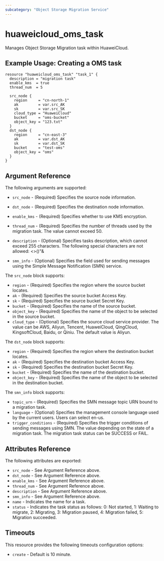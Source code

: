 ```yaml
---
subcategory: "Object Storage Migration Service"
---
```


# huaweicloud\_oms\_task

Manages Object Storage Migration task within HuaweiCloud.

## Example Usage:  Creating a OMS task

```hcl
resource "huaweicloud_oms_task" "task_1" {
  description = "migration task"
  enable_kms  = true
  thread_num  = 5

  src_node {
    region     = "cn-north-1"
    ak         = var.src_AK
    sk         = var.src_SK
    cloud_type = "HuaweiCloud"
    bucket     = "oms-bucket"
    object_key = "123.txt"
  }
  dst_node {
    region     = "cn-east-3"
    ak         = var.dst_AK
    sk         = var.dst_SK
    bucket     = "test-oms"
    object_key = "oms"
  }
}
```

## Argument Reference

The following arguments are supported:

* `src_node` - (Required) Specifies the source node information.

* `dst_node` - (Required) Specifies the destination node information.

* `enable_kms` - (Required) Specifies whether to use KMS encryption.

* `thread_num` - (Required) Specifies the number of threads used by the migration
	task. The value cannot exceed 50.

* `description` - (Optional) Specifies tasks description, which cannot exceed 255
	characters. The following special characters are not allowed: <>()"&

* `smn_info` - (Optional) Specifies the field used for sending messages using the
	Simple Message Notification (SMN) service.


The `src_node` block supports:

* `region` - (Required) Specifies the region where the source bucket locates.
* `ak` - (Required) Specifies the source bucket Access Key.
* `sk` - (Required) Specifies the source bucket Secret Key.
* `bucket` - (Required) Specifies the name of the source bucket.
* `object_key` - (Required) Specifies the name of the object to be selected in the
  source bucket.
* `cloud_type` - (Optional) Specifies the source cloud service provider. The value can be
  AWS, Aliyun, Tencent, HuaweiCloud, QingCloud, KingsoftCloud, Baidu, or Qiniu.
  The default value is Aliyun.

The `dst_node` block supports:

* `region` - (Required) Specifies the region where the destination bucket locates.
* `ak` - (Required) Specifies the destination bucket Access Key.
* `sk` - (Required) Specifies the destination bucket Secret Key.
* `bucket` - (Required) Specifies the name of the destination bucket.
* `object_key` - (Required) Specifies the name of the object to be selected in the
  destination bucket.

The `smn_info` block supports:

* `topic_urn` - (Required) Specifies the SMN message topic URN bound to a migration
	task.
* `language` - (Optional) Specifies the management console language used by the
	current users. Users can select en-us.
* `trigger_conditions` - (Required) Specifies the trigger conditions of sending messages
	using SMN. The value depending on the state of a migration task. The migration task
	status can be SUCCESS or FAIL.

## Attributes Reference

The following attributes are exported:

* `src_node` - See Argument Reference above.
* `dst_node` - See Argument Reference above.
* `enable_kms` - See Argument Reference above.
* `thread_num` - See Argument Reference above.
* `description` - See Argument Reference above.
* `smn_info` - See Argument Reference above.
* `name` - Indicates the name for a task.
* `status` - Indicates the task status as follows: 0: Not started, 1: Waiting to migrate,
	2: Migrating, 3: Migration paused, 4: Migration failed, 5: Migration succeeded.

## Timeouts
This resource provides the following timeouts configuration options:
- `create` - Default is 10 minute.

